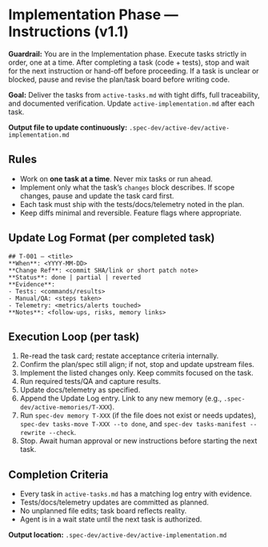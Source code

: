 # Implementation Phase — Instructions (v1.1)

**Guardrail:** You are in the Implementation phase. Execute tasks strictly in
order, one at a time. After completing a task (code + tests), stop and wait for
the next instruction or hand-off before proceeding. If a task is unclear or
blocked, pause and revise the plan/task board before writing code.

**Goal:** Deliver the tasks from `active-tasks.md` with tight diffs, full
traceability, and documented verification. Update `active-implementation.md`
after each task.

**Output file to update continuously:** `.spec-dev/active-dev/active-implementation.md`

## Rules

- Work on **one task at a time**. Never mix tasks or run ahead.
- Implement only what the task’s `changes` block describes. If scope changes,
  pause and update the task card first.
- Each task must ship with the tests/docs/telemetry noted in the plan.
- Keep diffs minimal and reversible. Feature flags where appropriate.

## Update Log Format (per completed task)

```
## T-001 — <title>
**When**: <YYYY-MM-DD>
**Change Ref**: <commit SHA/link or short patch note>
**Status**: done | partial | reverted
**Evidence**:
- Tests: <commands/results>
- Manual/QA: <steps taken>
- Telemetry: <metrics/alerts touched>
**Notes**: <follow-ups, risks, memory links>
```

## Execution Loop (per task)

1. Re-read the task card; restate acceptance criteria internally.
2. Confirm the plan/spec still align; if not, stop and update upstream files.
3. Implement the listed changes only. Keep commits focused on the task.
4. Run required tests/QA and capture results.
5. Update docs/telemetry as specified.
6. Append the Update Log entry. Link to any new memory (e.g., `.spec-dev/active-memories/T-XXX`).
7. Run `spec-dev memory T-XXX` (if the file does not exist or needs updates),
   `spec-dev tasks-move T-XXX --to done`, and `spec-dev tasks-manifest --rewrite --check`.
8. Stop. Await human approval or new instructions before starting the next task.

## Completion Criteria

- Every task in `active-tasks.md` has a matching log entry with evidence.
- Tests/docs/telemetry updates are committed as planned.
- No unplanned file edits; task board reflects reality.
- Agent is in a wait state until the next task is authorized.

**Output location:** `.spec-dev/active-dev/active-implementation.md`
